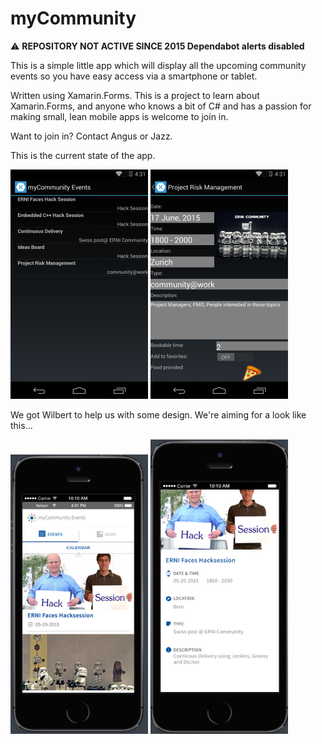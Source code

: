# myCommunity

:warning: **REPOSITORY NOT ACTIVE SINCE 2015 Dependabot alerts disabled**

This is a simple little app which will display all the upcoming community events so you have easy access via a smartphone or tablet.

Written using Xamarin.Forms. This is a project to learn about Xamarin.Forms, and anyone who knows a bit of C# and has a passion for making small, lean mobile apps is welcome to join in.

Want to join in? Contact Angus or Jazz.

This is the current state of the app.

![screen1](https://raw.githubusercontent.com/ERNICommunity/myCommunity/master/Screenshots/screen1.png)
![screen2](https://raw.githubusercontent.com/ERNICommunity/myCommunity/master/Screenshots/screen2a.png)

We got Wilbert to help us with some design. We're aiming for a look like this...

![new1](https://raw.githubusercontent.com/ERNICommunity/myCommunity/master/Screenshots/newdesign1a.png)
![new2](https://raw.githubusercontent.com/ERNICommunity/myCommunity/master/Screenshots/newdesign2a.png)



